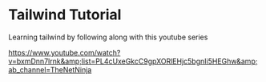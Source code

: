 # Tailwind Tutorial

Learning tailwind by following along with this youtube series

https://www.youtube.com/watch?v=bxmDnn7lrnk&amp;list=PL4cUxeGkcC9gpXORlEHjc5bgnIi5HEGhw&amp;ab_channel=TheNetNinja
